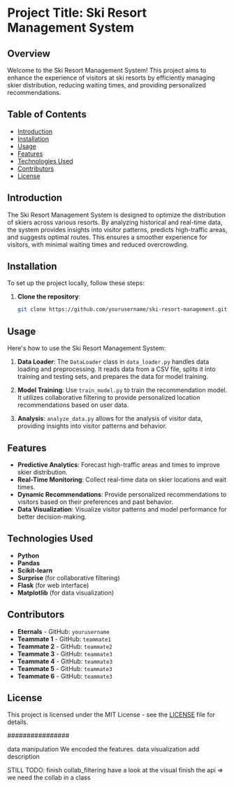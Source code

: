 # Project Title: Ski Resort Management System

## Overview
Welcome to the Ski Resort Management System! This project aims to enhance the experience of visitors at ski resorts by efficiently managing skier distribution, reducing waiting times, and providing personalized recommendations.

## Table of Contents
- [Introduction](#introduction)
- [Installation](#installation)
- [Usage](#usage)
- [Features](#features)
- [Technologies Used](#technologies-used)
- [Contributors](#contributors)
- [License](#license)

## Introduction
The Ski Resort Management System is designed to optimize the distribution of skiers across various resorts. By analyzing historical and real-time data, the system provides insights into visitor patterns, predicts high-traffic areas, and suggests optimal routes. This ensures a smoother experience for visitors, with minimal waiting times and reduced overcrowding.

## Installation
To set up the project locally, follow these steps:

1. **Clone the repository**:
   ```bash
   git clone https://github.com/yourusername/ski-resort-management.git


## Usage
Here's how to use the Ski Resort Management System:

1. **Data Loader**: The `DataLoader` class in `data_loader.py` handles data loading and preprocessing. It reads data from a CSV file, splits it into training and testing sets, and prepares the data for model training.

2. **Model Training**: Use `train_model.py` to train the recommendation model. It utilizes collaborative filtering to provide personalized location recommendations based on user data.

3. **Analysis**: `analyze_data.py` allows for the analysis of visitor data, providing insights into visitor patterns and behavior.

## Features
- **Predictive Analytics**: Forecast high-traffic areas and times to improve skier distribution.
- **Real-Time Monitoring**: Collect real-time data on skier locations and wait times.
- **Dynamic Recommendations**: Provide personalized recommendations to visitors based on their preferences and past behavior.
- **Data Visualization**: Visualize visitor patterns and model performance for better decision-making.

## Technologies Used
- **Python**
- **Pandas**
- **Scikit-learn**
- **Surprise** (for collaborative filtering)
- **Flask** (for web interface)
- **Matplotlib** (for data visualization)

## Contributors
- **Eternals** - GitHub: `yourusername`
- **Teammate 1** - GitHub: `teammate1`
- **Teammate 2** - GitHub: `teammate2`
- **Teammate 3** - GitHub: `teammate3`
- **Teammate 4** - GitHub: `teammate3`
- **Teammate 5** - GitHub: `teammate3`
- **Teammate 6** - GitHub: `teammate3`

## License
This project is licensed under the MIT License - see the [LICENSE](LICENSE) file for details.


################

data manipulation
We encoded the features. 
data visualization add description 

STILL TODO: 
finish collab_filtering 
have a look at the visual
finish the api => we need the collab in a class
